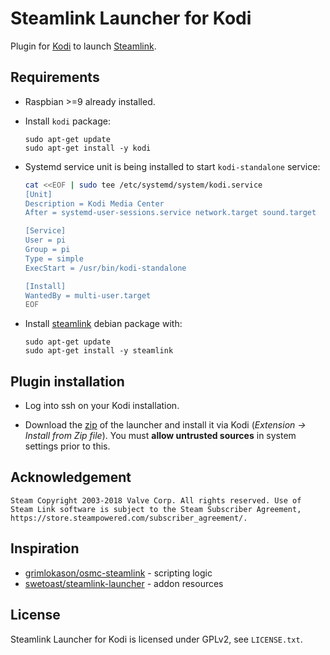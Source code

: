 # Steamlink Launcher for Kodi

Plugin for [Kodi](https://kodi.tv/) to launch [Steamlink](https://steamcommunity.com/app/353380/discussions/6/2806204039992195182/).

## Requirements

* Raspbian >=9 already installed.

* Install `kodi` package:

  ```shell
  sudo apt-get update
  sudo apt-get install -y kodi
  ```

* Systemd service unit is being installed to start `kodi-standalone` service:

  ```bash
  cat <<EOF | sudo tee /etc/systemd/system/kodi.service
  [Unit]
  Description = Kodi Media Center
  After = systemd-user-sessions.service network.target sound.target

  [Service]
  User = pi
  Group = pi
  Type = simple
  ExecStart = /usr/bin/kodi-standalone

  [Install]
  WantedBy = multi-user.target
  EOF
  ```

* Install [steamlink](https://steamcommunity.com/app/353380/discussions/0/1743353164093954254) debian package with:

  ```shell
  sudo apt-get update
  sudo apt-get install -y steamlink
  ```

## Plugin installation

* Log into ssh on your Kodi installation.

* Download the [zip](https://github.com/tobnap/kodi-steamlink-launcher/releases) of the launcher and install it via Kodi (*Extension → Install from Zip file*). You must **allow untrusted sources** in system settings prior to this.

## Acknowledgement

```plain
Steam Copyright 2003-2018 Valve Corp. All rights reserved. Use of Steam Link software is subject to the Steam Subscriber Agreement, https://store.steampowered.com/subscriber_agreement/.
```

## Inspiration

* [grimlokason/osmc-steamlink](https://gitlab.com/grimlokason/osmc-steamlink) - scripting logic
* [swetoast/steamlink-launcher](https://github.com/swetoast/steamlink-launcher) - addon resources

## License

Steamlink Launcher for Kodi is licensed under GPLv2, see `LICENSE.txt`.
